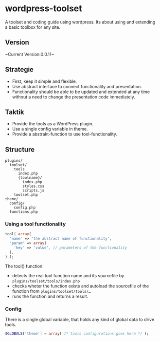 wordpress-toolset
===============

A toolset and coding guide using wordpress.
Its about using and extending a basic toolbox for any site.

Version
---------------
~Current Version:0.0.11~

Strategie
---------------
- First, keep it simple and flexible.
- Use abstract interface to connect functionality and presentation.
- Functionality should be able to be updated and extended at any time without a need to change the presentation code immediately.

Taktik
---------------
- Provide the tools as a WordPress plugin.
- Use a single config variable in theme.
- Provide a abstrakt-function to use tool-functionality.

Structure
---------------

    plugins/
      toolset/
        tools
          index.php
          {toolname}/
            index.php
            styles.css
            scripts.js
        toolset.php
    theme/
      config/
        config.php
      functions.php
    
### Using a tool functionality

````php
tool( array(
  'name' => 'the abstract name of functionality',
  'param' => array(
    'key' => 'value', // parameters of the functionality
  ),
) );
````
The tool() function
  - detects the real tool function name and its sourcefile by <code>plugins/toolset/tools/index.php</code> 
  - checks wheter the function exists and autoload the sourcefile of the function from <code>plugins/toolset/tools/…</code> 
  - runs the function and returns a result.

### Config

There is a single global variable, that holds any kind of global data to drive tools.
````php
$GLOBALS['theme'] = array( /* tools configurations goes here */ );
````
